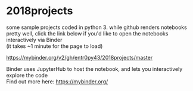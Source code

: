 # 2018projects
some sample projects coded in python 3. while github renders notebooks pretty well, click the link below if you'd like to open the notebooks interactively via Binder  
(it takes ~1 minute for the page to load)

https://mybinder.org/v2/gh/entr0py43/2018projects/master

Binder uses JupyterHub to host the notebook, and lets you interactively explore the code  
Find out more here: https://mybinder.org/
